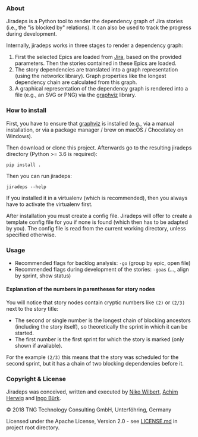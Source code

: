 ### About
Jiradeps is a Python tool to render the dependency graph of Jira stories (i.e., the "is blocked by" relations). It can 
also be used to track the progress during development.

Internally, jiradeps works in three stages to render a dependency graph:
1. First the selected Epics are loaded from [Jira](https://www.atlassian.com/software/jira), based on the provided parameters. Then the stories contained in these Epics are loaded.
2. The story dependencies are translated into a graph representation (using the networkx library). Graph properties like the longest dependency chain are calculated from this graph.
3. A graphical representation of the dependency graph is rendered into a file (e.g., an SVG or PNG) via the [graphviz](https://www.graphviz.org/) library.  

### How to install

First, you have to ensure that [graphviz](https://www.graphviz.org/) is installed (e.g., via a manual installation, or via a package manager / brew on macOS / Chocolatey on Windows).

Then download or clone this project. Afterwards go to the resulting jiradeps directory (Python >= 3.6 is required):

    pip install .

Then you can run jiradeps:

    jiradeps --help

If you installed it in a virtualenv (which is recommended), then you always have to activate the virtualenv first.

After installation you must create a config file. Jiradeps will offer to create a template config file for you if none 
is found (which then has to be adapted by you). The config file is read from the current working directory, unless 
specified otherwise.

### Usage
- Recommended flags for backlog analysis: `-go` (group by epic, open file)
- Recommended flags during development of the stories: `-goas` (..., align by sprint, show status)

#### Explanation of the numbers in parentheses for story nodes
You will notice that story nodes contain cryptic numbers like `(2)` or `(2/3)` next to the story title: 
- The second or single number is the longest chain of blocking ancestors (including the story itself), so theoretically 
the sprint in which it can be started.
- The first number is the first sprint for which the story is marked (only shown if available).

For the example `(2/3)` this means that the story was scheduled for the second sprint, but it has a chain of two 
blocking dependencies before it.

### Copyright & License

Jiradeps was conceived, written and executed by [Niko Wilbert](https://github.com/nwilbert), 
[Achim Herwig](https://github.com/achimh3011) and [Ingo Bürk](https://github.com/airblader).

&copy; 2018 TNG Technology Consulting GmbH, Unterföhring, Germany

Licensed under the Apache License, Version 2.0 - see [LICENSE.md](LICENSE.md) in project root directory.
